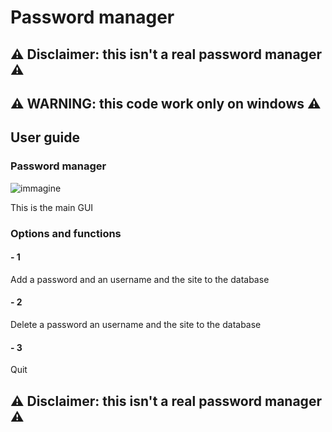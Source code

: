 # Password manager
## ⚠ Disclaimer: this isn't a real password manager ⚠
## ⚠ WARNING: this code work only on windows ⚠

## User guide 
### Password manager 
![immagine](https://github.com/Fedi6431/Password-Manager/assets/102946457/8f1eb039-8192-49a7-a17f-1c218781e6cb)

This is the main GUI

### Options and functions
#### - 1 
Add a password and an username and the site to the database

#### - 2
Delete a password an username and the site to the database

#### - 3
Quit

## ⚠ Disclaimer: this isn't a real password manager ⚠
